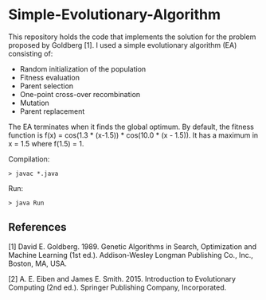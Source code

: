 # Simple-Evolutionary-Algorithm

This repository holds the code that implements the solution for the problem proposed by Goldberg [1]. I used a simple evolutionary algorithm (EA) consisting of:

 - Random initialization of the population
 - Fitness evaluation
 - Parent selection
 - One-point cross-over recombination
 - Mutation
 - Parent replacement
 
 The EA terminates when it finds the global optimum. By default, the fitness function is f(x) = cos(1.3 * (x-1.5)) * cos(10.0 * (x - 1.5)). It has a maximum in x = 1.5 where  f(1.5) = 1.

 Compilation:

    > javac *.java

Run:

    > java Run


## References

[1] David E. Goldberg. 1989. Genetic Algorithms in Search, Optimization and Machine Learning (1st ed.). Addison-Wesley Longman Publishing Co., Inc., Boston, MA, USA.

[2] A. E. Eiben and James E. Smith. 2015. Introduction to Evolutionary Computing (2nd ed.). Springer Publishing Company, Incorporated. 

